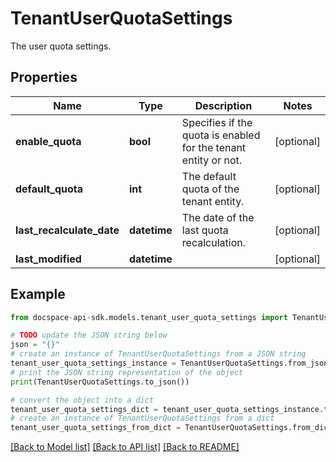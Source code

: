 # TenantUserQuotaSettings
The user quota settings.

## Properties

Name | Type | Description | Notes
------------ | ------------- | ------------- | -------------
**enable_quota** | **bool** | Specifies if the quota is enabled for the tenant entity or not. | [optional] 
**default_quota** | **int** | The default quota of the tenant entity. | [optional] 
**last_recalculate_date** | **datetime** | The date of the last quota recalculation. | [optional] 
**last_modified** | **datetime** |  | [optional] 

## Example

```python
from docspace-api-sdk.models.tenant_user_quota_settings import TenantUserQuotaSettings

# TODO update the JSON string below
json = "{}"
# create an instance of TenantUserQuotaSettings from a JSON string
tenant_user_quota_settings_instance = TenantUserQuotaSettings.from_json(json)
# print the JSON string representation of the object
print(TenantUserQuotaSettings.to_json())

# convert the object into a dict
tenant_user_quota_settings_dict = tenant_user_quota_settings_instance.to_dict()
# create an instance of TenantUserQuotaSettings from a dict
tenant_user_quota_settings_from_dict = TenantUserQuotaSettings.from_dict(tenant_user_quota_settings_dict)
```
[[Back to Model list]](../README.md#documentation-for-models) [[Back to API list]](../README.md#documentation-for-api-endpoints) [[Back to README]](../README.md)


